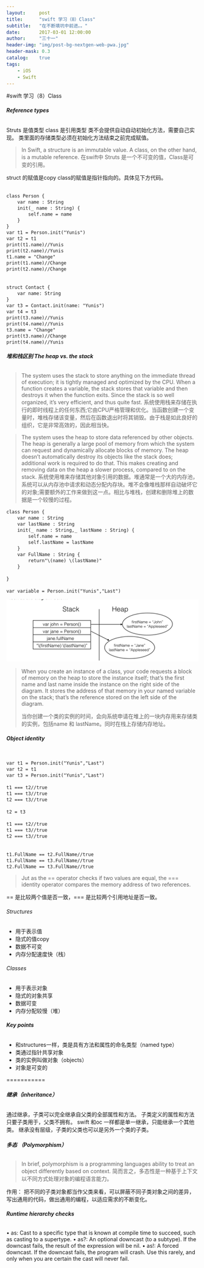 ```yaml
---
layout:     post
title:      "swift 学习（8）Class"
subtitle:   "在不断填坑中前进。。"
date:       2017-03-01 12:00:00
author:     "三十一"
header-img: "img/post-bg-nextgen-web-pwa.jpg"
header-mask: 0.3
catalog:    true
tags:
    - iOS
    - Swift
---
```

#swift 学习（8）Class

###### **Reference types**
Struts 是值类型  class 是引用类型
类不会提供自动自动初始化方法，需要自己实现。
类里面的存储类型必须在初始化方法结束之前完成赋值。
> In Swift, a structure is an immutable value. A class, on the other hand, is a mutable reference.
> 在swift中 Struts 是一个不可变的值，Class是可变的引用。

struct 的赋值是copy  class的赋值是指针指向的。具体见下方代码。



```

class Person {
    var name : String
    init(_ name : String) {
        self.name = name
    }
}
var t1 = Person.init("Yunis")
var t2 = t1
print(t1.name)//Yunis
print(t2.name)//Yunis
t1.name = "Change"
print(t1.name)//Change
print(t2.name)//Change


struct Contact {
    var name: String
}
var t3 = Contact.init(name: "Yunis")
var t4 = t3
print(t3.name)//Yunis
print(t4.name)//Yunis
t3.name = "Change"
print(t3.name)//Change
print(t4.name)//Yunis
```


###### **堆和栈区别 The heap vs. the stack**
> The system uses the stack to store anything on the immediate thread of execution; it is tightly managed and optimized by the CPU. When a function creates a variable, the stack stores that variable and then destroys it when the function exits. Since the stack is so well organized, it’s very efficient, and thus quite fast.
> 系统使用栈来存储在执行的即时线程上的任何东西;它由CPU严格管理和优化。当函数创建一个变量时，堆栈存储该变量，然后在函数退出时将其销毁。由于栈是如此良好的组织，它是非常高效的，因此相当快。



> The system uses the heap to store data referenced by other objects. The heap is generally a large pool of memory from which the system can request and dynamically allocate blocks of memory. The heap doesn’t automatically destroy its objects like the stack does; additional work is required to do that. This makes creating and removing data on the heap a slower process, compared to on the stack.
> 系统使用堆来存储其他对象引用的数据。堆通常是一个大的内存池，系统可以从内存池中请求和动态分配内存块。堆不会像堆栈那样自动破坏它的对象;需要额外的工作来做到这一点。相比与堆栈，创建和删除堆上的数据是一个较慢的过程。


```
class Person {
    var name : String
    var lastName : String
    init(_ name : String,_ lastName : String) {
        self.name = name
        self.lastName = lastName
    }
    var FullName : String {
        return"\(name) \(lastName)"
    }
    
}

var variable = Person.init("Yunis","Last")
```
![](media/14882645981379/14882717990005.jpg)

> When you create an instance of a class, your code requests a block of memory on the heap to store the instance itself; that’s the first name and last name inside the instance on the right side of the diagram. It stores the address of that memory in your named variable on the stack; that’s the reference stored on the left side of the diagram.
> 
> 当你创建一个类的实例的时间，会向系统申请在堆上的一块内存用来存储类的实例，包括name 和 lastName。同时在栈上存储内存地址。

###### **Object identity**

```

var t1 = Person.init("Yunis","Last")
var t2 = t1
var t3 = Person.init("Yunis","Last")

t1 === t2//true
t1 === t3//true
t2 === t3//true

t2 = t3

t1 === t2//true
t1 === t3//true
t2 === t3//true


t1.FullName == t2.FullName//true
t1.FullName == t3.FullName//true
t2.FullName == t3.FullName//true

```

> Jut as the == operator checks if two values are equal, the === identity operator
compares the memory address of two references.
>

== 是比较两个值是否一致，=== 是比较两个引用地址是否一致。 


###### Structures
* 用于表示值
* 隐式的值copy
* 数据不可变
* 内存分配速度快（栈）

###### Classes
* 用于表示对象
* 隐式的对象共享
* 数据可变
* 内存分配较慢（堆）

###### **Key points**

* 和structures一样，类是具有方法和属性的命名类型（named type）
* 类通过指针共享对象
* 类的实例叫做对象（objects）
* 对象是可变的

===========

###### **继承（inheritance）**

通过继承，子类可以完全继承自父类的全部属性和方法。
子类定义的属性和方法只要子类用于，父类不拥有。
swift 和oc 一样都是单一继承，只能继承一个其他类。
继承没有层级，子类的父类也可以是另外一个类的子类。
###### **多态 （Polymorphism）**
> In brief, polymorphism is a programming languages ability to treat an object differently based on context.
> 简而言之，多态性是一种基于上下文以不同方式处理对象的编程语言能力。

作用：
把不同的子类对象都当作父类来看，可以屏蔽不同子类对象之间的差异，写出通用的代码，做出通用的编程，以适应需求的不断变化。


###### **Runtime hierarchy checks**

• as: Cast to a specific type that is known at compile time to succeed, such as casting to a supertype.
• as?: An optional downcast (to a subtype). If the downcast fails, the result of the expression will be nil.
• as!: A forced downcast. If the downcast fails, the program will crash. Use this rarely, and only when you are certain the cast will never fail.


